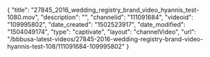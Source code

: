 {
    "title": "27845_2016_wedding_registry_brand_video_hyannis_test-1080.mov",
    "description": "",
    "channelid": "111091684",
    "videoid": "109995802",
    "date_created": "1502523917",
    "date_modified": "1504049174",
    "type": "captivate",
    "layout": "channelVideo",
    "url": "\/bbbusa-latest-videos\/27845-2016-wedding-registry-brand-video-hyannis-test-108\/111091684-109995802"
}